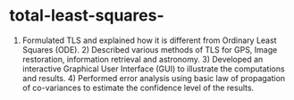 # total-least-squares-
1) Formulated TLS and explained how it is different from Ordinary Least Squares (ODE).  2) Described various methods of TLS for GPS, Image restoration, information retrieval and astronomy.  3) Developed an interactive Graphical User Interface (GUI) to illustrate the computations and results.  4) Performed error analysis using basic law of propagation of co-variances to estimate the confidence level of the results.
